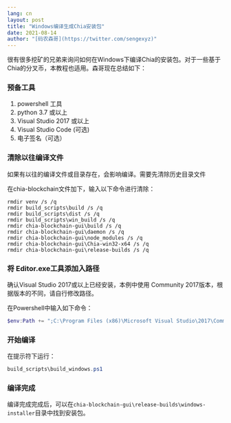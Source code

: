 ```yaml
---
lang: cn
layout: post
title: "Windows编译生成Chia安装包"
date: 2021-08-14
author: "[码农森哥](https://twitter.com/sengexyz)"
---
```


很有很多挖矿的兄弟来询问如何在Windows下编译Chia的安装包。对于一些基于Chia的分叉币，本教程也适用。森哥现在总结如下：

### 预备工具
1. powershell 工具
2. python 3.7 或以上
3. Visual Studio 2017 或以上
4. Visual Studio Code (可选)
5. 电子签名（可选）

### 清除以往编译文件

如果有以往的编译文件或目录存在，会影响编译。需要先清除历史目录文件

在chia-blockchain文件加下，输入以下命令进行清除：

```batch
rmdir venv /s /q
rmdir build_scripts\build /s /q
rmdir build_scripts\dist /s /q
rmdir build_scripts\win_build /s /q
rmdir chia-blockchain-gui\build /s /q
rmdir chia-blockchain-gui\daemon /s /q
rmdir chia-blockchain-gui\node_modules /s /q
rmdir chia-blockchain-gui\Chia-win32-x64 /s /q
rmdir chia-blockchain-gui\release-builds /s /q
```

### 将 Editor.exe工具添加入路径

确认Visual Studio 2017或以上已经安装，本例中使用 Community 2017版本，根据版本的不同，请自行修改路径。

在Powershell中输入如下命令：

```powershell
$env:Path += ";C:\Program Files (x86)\Microsoft Visual Studio\2017\Community\VC\Tools\MSVC\14.16.27023\bin\Hostx64\x64\" 
```

### 开始编译
在提示符下运行：

```powershell
build_scripts\build_windows.ps1
```


### 编译完成
编译完成完成后，可以在```chia-blockchain-gui\release-builds\windows-installer```目录中找到安装包。






